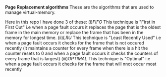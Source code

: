 
**Page Replacement algorithms**
These are the algorithms that are used to manage virtual-memory.

Here in this repo I have done 3 of these:
  (i)_FIFO_
     This technique is "First in First Out" i.e when a page fault occurs it replaces the page that is the oldest
     frame in the main memory or replace the frame that has been in the memory for longest time.
  (ii)_LRU_
     This technique is "Least Recently Used" i.e when a page fault occurs it checks for the frame that is not occured 
     recently (it maintains a counter for every frame when there is a hit the counter resets to 0 and when a page fault
     occurs it checks the counters of every frame that is largest)
  (iii)_OPTIMAL_
     This technique is "Optimal" i.e when a page fault occurs it checks for the frame that will nnot occur most recently 
